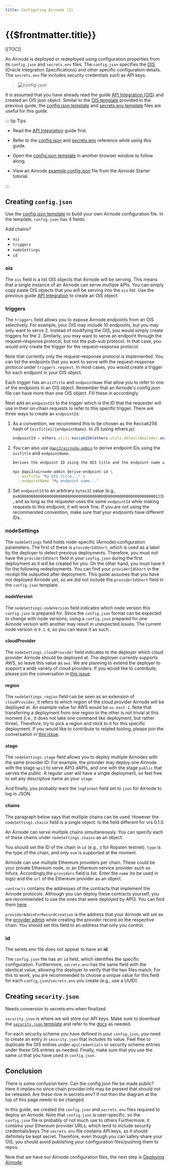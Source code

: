 ```yaml
---
title: Configuring Airnode (2)
---
```


# {{$frontmatter.title}}

<TocHeader />
[[TOC]]

An Airnode is deployed or redeployed using configuration properties from its `config.json` and `secrets.env` files. The  `config.json` specifies the [OIS](../../../technology/specifications/ois.md) (Oracle Integration Specifications) and other specific configuration details. The `secrets.env` file includes security credentials such as API keys.

> ![config-json](../../../assets/images/config-json.png)

It is assumed that you have already read the guide [API Integration (OIS)](api-integration.md) and created an OIS json object. Similar to the [OIS template](../templates/ois-json.md) provided in the previous guide, the [config.json template](../templates/config-json.md) and [secrets.env template](../templates/secrets-env.md) files are useful for this guide.

::: tip Tips

- Read the [API Integration](api-integration.md) guide first.

- Refer to the [config.json](../../../technology/deployment-files/config-json.md) and [secrets.env](../../../technology/deployment-files/secrets-env.md) reference while using this guide.

- Open the [config.json template](https://docs.api3.org/next/grp-providers/guides/templates/config-json.html) in another browser window to follow along. 

- View an Airnode [example config.json](../../tutorials/config-examples/config-example-json.md) file from the Airnode Starter tutorial.

:::

## Creating `config.json`

Use the [config.json template](../../guides/templates/config-json.html) to build your own Airnode configuration file. In the template, `config.json` has 4 fields:

<Todo>

Add chains?

</Todo>

- `ois`
- `triggers`
- `nodeSettings`
- `id`

### ois

The `ois` field is a list OIS objects that Airnode will be serving. This means that a single instance of an Airnode can serve multiple APIs. You can simply copy paste OIS objects that you will be serving into the `ois` list. Use the previous guide [API Integration](api-integration.md) to create an OIS object.

### triggers

The `triggers` field allows you to expose Airnode endpoints from an OIS selectively. For example, your OIS may include 10 endpoints, but you may only want to serve 2. Instead of modifying the OIS, you would simply create triggers for the 2. Similarly, you may want to serve an endpoint through the request–response protocol, but not the pub–sub protocol. In that case, you would only create the trigger for the request–response protocol.

Note that currently only the request–response protocol is implemented. You can list the endpoints that you want to serve with the request–response protocol under `triggers.request`. In most cases, you would create a trigger for each endpoint in your OIS object.

Each trigger has an `oisTitle` and `endpointName` that allow you to refer to one of the endpoints in an OIS object. Remember that an Airnode's config.json file can have more than one OIS object. Fill these in accordingly. 

Next add an `endpointId` to the trigger which is the ID that the requester will use in their on-chain requests to refer to this specific trigger. There are three ways to create an `endpointId`.

1. As a convention, we recommend this to be chosen as the Keccak256 hash of `{oisTitle}/{endpointName}`. In JS (using ethers.js):

    ```js
    endpointId = ethers.utils.keccak256(ethers.utils.defaultAbiCoder.encode(['string'], [`${oisTitle}/${endpointName}`]));
    ```

2. You can also use [`@api3/airnode-admin`](https://github.com/api3dao/airnode/tree/pre-alpha/packages/admin#derive-endpoint-id) to derive endpoint IDs using the `oisTitle` and `endpointName`.

    ```bash
    Derives the endpoint ID using the OIS title and the endpoint name using the convention described here.

    npx @api3/airnode-admin derive-endpoint-id \
      --oisTitle "My OIS title..." \
      --endpointName "My endpoint name..."
    ```

3. Set `endpointId` to an arbitrary `bytes32` value (e.g., `0x0000000000000000000000000000000000000000000000000000000000000123`), and as long as the requester uses the same `endpointId` while making requests to this endpoint, it will work fine.
If you are not using the recommended convention, make sure that your endpoints have different IDs.

### nodeSettings

The `nodeSettings` field holds node-specific (Airnode) configuration parameters. The first of these is `providerIdShort`, which is used as a label by the deployer to detect previous deployments. Therefore, you must not have the `providerIdShort` field in your `config.json` during the first deployment as it will be created for you. On the other hand, you must have it for the following redeployments. You can find your `providerIdShort` in the receipt file outputted after deployment. This guide assumes that you have not deployed Airnode yet, so we did not include the `providerIdShort` field in the `config.json` template.

#### nodeVersion

The `nodeSettings.nodeVersion` field indicates which node version this `config.json` is prepared for. Since the `config.json` format can be expected to change with node versions, using a `config.json` prepared for one Airnode version with another may result in unexpected issues. The current node version is `0.1.0`, so you can leave it as such.

#### cloudProvider
The `nodeSettings.cloudProvider` field indicates to the deployer which cloud provider Airnode should be deployed at. The deployer currently supports AWS, so leave this value as `aws`. We are planning to extend the deployer to support a wide variety of cloud providers. If you would like to contribute, please join the conversation in [this issue](https://github.com/api3dao/airnode/issues/154).

#### region

The `nodeSettings.region` field can be seen as an extension of `cloudProvider`, it refers to which region of the cloud provider Airnode will be deployed at. An example value for AWS would be `us-east-1`. Note that transferring a deployment from one region to the other is not trivial at this moment (i.e., it does not take one command like deployment, but rather three). Therefore, try to pick a region and stick to it for this specific deployment. If you would like to contribute to related tooling, please join the conversation in [this issue](https://github.com/api3dao/airnode/issues/155).

#### stage

The `nodeSettings.stage` field allows you to deploy multiple Airnodes with the same provider ID. For example, the provider may deploy one Airnode with the stage `api3` to serve API3 dAPIs, and one with the stage `public` that serves the public. A regular user will have a single deployment, so feel free to set any descriptive name as your `stage`.

And finally, you probably want the `logFormat` field set to `json` for Airnode to log in JSON.

#### chains

<!-- Todo -->
<Todo>

The paragraph below says that multiple chains can be used. However the `nodeSettings.chains` field is a single object. Is the field different for vrs 0.1.0.

</Todo>

An Airnode can serve multiple chains simultaneously. You can specify each of these chains under `nodeSettings.chains` as an object.

You should set the ID of the chain in `id` (e.g., `3` for Ropsten testnet).
`type` is the type of the chain, and only `evm` is supported at the moment.

Airnode can use multiple Ethereum providers per chain.
These could be your private Ethereum node, or an Ethereum service provider such as Infura. Accordingly,the `providers` field is list. Enter the `name` (to be used in logs) and the `url` of the Ethereum provider as an object.




`contracts` contains the addresses of the contracts that implement the Airnode protocols.
Although you can deploy these contracts yourself, you are recommended to use the ones that were deployed by API3.
You can find them [here](https://github.com/api3dao/airnode/tree/pre-alpha/packages/protocol/deployments).

`providerAdminForRecordCreation` is the address that your Airnode will set as the [provider admin](../../../technology/protocols/request-response/provider.md#provideradmin) while creating the provider record on the respective chain.
You should set this field to an address that only you control.

### id

<Todo>

The serets.env file does not appear to have an **id**.

</Todo>

The `config.json` file has an `id` field, which identifies the specific configuration. Furthermore, `secrets.env` has the same field with the identical value, allowing the deployer to verify that the two files match. For this to work, you are recommended to choose a unique value for this field for each `config.json`/`secrets.env` you create (e.g., use a UUID).

## Creating `security.json`
<!-- markdown-link-check-disable -->
<!-- Once these security links get changed to secrets, remove the link-check-disable. -->

<Todo>

Needs conversion to secrets.env when finalized.

</Todo>

`security.json` is where we will store our API keys.
Make sure to download the [`security.json` template](../templates/security-json.md) and refer to the [docs](../../../technology/specifications/security-json.md) as needed.
<!-- markdown-link-check-enable -->

For each security scheme you have defined in your `config.json`, you need to create an entry in `security.json` that includes its value.
Feel free to duplicate the OIS entries under `apiCredentials` or security scheme entries under these OIS entries as needed.
Finally, make sure that you use the same `id` that you have used in `config.json`.

## Conclusion

<Todo>

There is some confusion here. Can the config.json file be made public? Here it implies no since chain provider info may be present that should not be released. Are these now in secrets.env? If not then the diagram at the top of this page needs to be changed.

</Todo>

In this guide, we created the `config.json` and `secrets.env` files required to deploy an Airnode. Note that `config.json` is user-specific, so the `config.json` file is probably of not much use to others Furthermore, it contains your Ethereum provider URLs, which tend to include security credentials/keys The `secrets.env` file contains API keys, so it should definitely be kept secret. Therefore, even though you can safely share your OIS, you should avoid publishing your configuration files/pushing them to repos.

Now that we have our Airnode configuration files, the next step is [Deploying Airnode](deploying-airnode.md).
